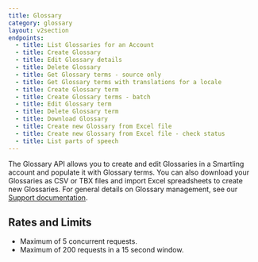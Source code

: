 ```yaml
---
title: Glossary
category: glossary
layout: v2section
endpoints:
  - title: List Glossaries for an Account
  - title: Create Glossary
  - title: Edit Glossary details
  - title: Delete Glossary
  - title: Get Glossary terms - source only
  - title: Get Glossary terms with translations for a locale
  - title: Create Glossary term
  - title: Create Glossary terms - batch
  - title: Edit Glossary term
  - title: Delete Glossary term
  - title: Download Glossary
  - title: Create new Glossary from Excel file
  - title: Create new Glossary from Excel file - check status
  - title: List parts of speech
---
```


The Glossary API allows you to create and edit Glossaries in a Smartling account and populate it with Glossary terms. You can also download your Glossaries as CSV or TBX files and import Excel spreadsheets to create new Glossaries. For general details on Glossary management, see our [Support documentation](/support/sections/glossaries/).

## Rates and Limits

* Maximum of 5 concurrent requests.
* Maximum of 200 requests in a 15 second window.


